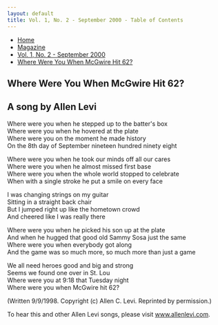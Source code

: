 ```yaml
---
layout: default
title: Vol. 1, No. 2 - September 2000 - Table of Contents
---
```

<nav class="breadcrumb" aria-label="breadcrumbs">
  <ul>
    <li><a href="{{ site.url }}{{ site.baseurl }}/index.html">Home</a></li>
    <li><a href="../magazine.html">Magazine</a></li>
    <li><a href="#" aria-current="page">Vol. 1, No. 2 - September 2000</a></li>
    <li class="is-active"><a href="#" aria-current="page">Where Were You When McGwire Hit 62?</a></li>
  </ul>
</nav>

<section class="storycontent">
<h1>Where Were You When McGwire Hit 62?</h1>
<h2>A song by Allen Levi</h2>

  <p>
  Where were you when he stepped up to the batter's box<br />
  Where were you when he hovered at the plate<br />
  Where were you on the moment he made history<br />
  On the 8th day of September nineteen hundred ninety eight
  </p>

  <p>
  Where were you when he took our minds off all our cares<br />
  Where were you when he almost missed first base<br />
  Where were you when the whole world stopped to celebrate<br />
  When with a single stroke he put a smile on every face
  </p>

  <p>
  I was changing strings on my guitar<br />
  Sitting in a straight back chair<br />
  But I jumped right up like the hometown crowd<br />
  And cheered like I was really there
  </p>

  <p>
  Where were you when he picked his son up at the plate<br />
  And when he hugged that good old Sammy Sosa just the same<br />
  Where were you when everybody got along <br />
  And the game was so much more, so much more than just a game
  </p>

  <p>
  We all need heroes good and big and strong <br />
  Seems we found one over in St. Lou<br />
  Where were you at 9:18 that Tuesday night<br />
  Where were you when McGwire hit 62?
  </p>

  <p>
    (Written 9/9/1998. Copyright (c) Allen C. Levi. Reprinted by permission.)
  </p>

  <p>
    To hear this and other Allen Levi songs, please visit <a href="http://www.allenlevi.com">www.allenlevi.com</a>.
  </p>
</section>
